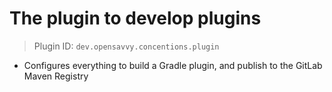# The plugin to develop plugins

> Plugin ID: `dev.opensavvy.concentions.plugin`

- Configures everything to build a Gradle plugin, and publish to the GitLab Maven Registry
